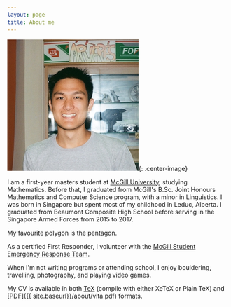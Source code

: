 ```yaml
---
layout: page
title: About me
---
```


![me](profile.jpeg){: .center-image}

I am a first-year masters student at
[McGill University](https://www.mcgill.ca), studying Mathematics.
Before that, I graduated from McGill's B.Sc. Joint Honours Mathematics and Computer Science program,
with a minor in Linguistics.
I was born in Singapore but spent most of my childhood in Leduc, Alberta. I graduated from Beaumont Composite High School before serving in the Singapore Armed Forces from 2015 to 2017.

My favourite polygon is the pentagon.

As a certified First Responder, I volunteer with the [McGill Student Emergency Response Team](http://www.msert.ca).

When I'm not writing programs or attending school, I enjoy bouldering, travelling, photography, and playing video games.

My CV is available in both
[TeX](https://raw.githubusercontent.com/marcelgoh/marcelgoh.github.io/master/about/vita.tex) (compile with either
XeTeX or Plain TeX)
and [PDF]({{ site.baseurl}}/about/vita.pdf) formats.
